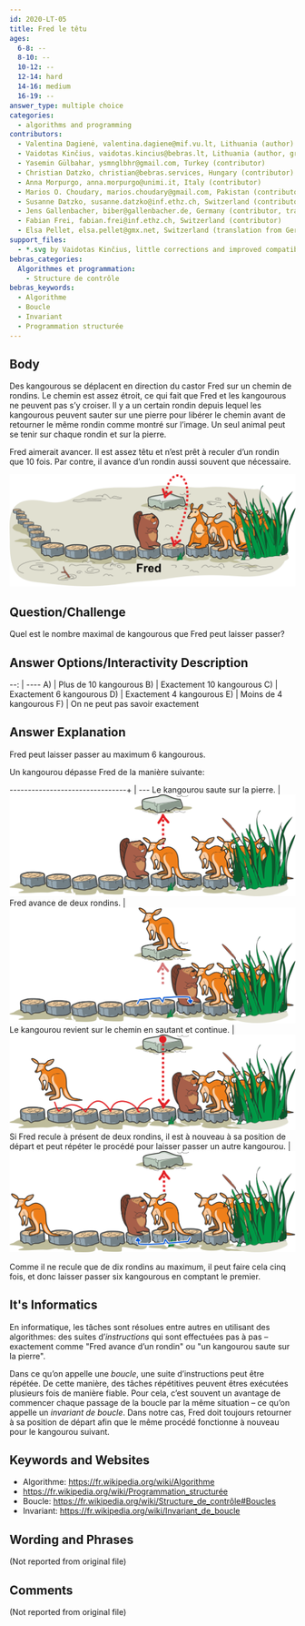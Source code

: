 ```yaml
---
id: 2020-LT-05
title: Fred le têtu
ages:
  6-8: --
  8-10: --
  10-12: --
  12-14: hard
  14-16: medium
  16-19: --
answer_type: multiple choice
categories:
  - algorithms and programming
contributors:
  - Valentina Dagienė, valentina.dagiene@mif.vu.lt, Lithuania (author)
  - Vaidotas Kinčius, vaidotas.kincius@bebras.lt, Lithuania (author, graphics)
  - Yasemin Gülbahar, ysmnglbhr@gmail.com, Turkey (contributor)
  - Christian Datzko, christian@bebras.services, Hungary (contributor)
  - Anna Morpurgo, anna.morpurgo@unimi.it, Italy (contributor)
  - Marios O. Choudary, marios.choudary@gmail.com, Pakistan (contributor)
  - Susanne Datzko, susanne.datzko@inf.ethz.ch, Switzerland (contributor, graphics)
  - Jens Gallenbacher, biber@gallenbacher.de, Germany (contributor, translation from English into German)
  - Fabian Frei, fabian.frei@inf.ethz.ch, Switzerland (contributor)
  - Elsa Pellet, elsa.pellet@gmx.net, Switzerland (translation from German into French)
support_files:
  - *.svg by Vaidotas Kinčius, little corrections and improved compatibility by Susanne Datzko
bebras_categories:
  Algorithmes et programmation:
    - Structure de contrôle
bebras_keywords:
  - Algorithme
  - Boucle
  - Invariant
  - Programmation structurée
---
```



## Body

Des kangourous se déplacent en direction du castor Fred sur un chemin de rondins. Le chemin est assez étroit, ce qui fait que Fred et les kangourous ne peuvent pas s’y croiser. Il y a un certain rondin depuis lequel les kangourous peuvent sauter sur une pierre pour libérer le chemin avant de retourner le même rondin comme montré sur l’image. Un seul animal peut se tenir sur chaque rondin et sur la pierre.

Fred aimerait avancer. Il est assez têtu et n’est prêt à reculer d’un rondin que 10 fois. Par contre, il avance d’un rondin aussi souvent que nécessaire.

![](graphics/2020-LT-05_taskbody-compatible.svg "Fred et les kangourous (550px)")


## Question/Challenge

Quel est le nombre maximal de kangourous que Fred peut laisser passer?


## Answer Options/Interactivity Description

--: | ----
 A) | Plus de 10 kangourous
 B) | Exactement 10 kangourous
 C) | Exactement 6 kangourous
 D) | Exactement 4 kangourous
 E) | Moins de 4 kangourous
 F) | On ne peut pas savoir exactement


## Answer Explanation

Fred peut laisser passer au maximum 6 kangourous.

Un kangourou dépasse Fred de la manière suivante:

--------------------------------+ | ---
Le kangourou saute sur la pierre. | ![step1]
Fred avance de deux rondins.      | ![step2]
Le kangourou revient sur le chemin en sautant et continue.  | ![step3]
Si Fred recule à présent de deux rondins, il est à nouveau à sa position de départ et peut répéter le procédé pour laisser passer un autre kangourou.  | ![step4]

[step1]: graphics/2020-LT-05_explanation1-compatible.svg "Explication étape 1 (350px)"
[step2]: graphics/2020-LT-05_explanation2-compatible.svg "Explication étape 2 (350px)"
[step3]: graphics/2020-LT-05_explanation3-compatible.svg "Explication étape 3 (350px)"
[step4]: graphics/2020-LT-05_explanation4-compatible.svg "Explication étape 4 (350px)"

Comme il ne recule que de dix rondins au maximum, il peut faire cela cinq fois, et donc laisser passer six kangourous en comptant le premier.


## It's Informatics

En informatique, les tâches sont résolues entre autres en utilisant des algorithmes: des suites d’_instructions_ qui sont effectuées pas à pas – exactement comme "Fred avance d’un rondin" ou "un kangourou saute sur la pierre".

Dans ce qu’on appelle une _boucle_, une suite d’instructions peut être répétée. De cette manière, des tâches répétitives peuvent êtres exécutées plusieurs fois de manière fiable. Pour cela, c’est souvent un avantage de commencer chaque passage de la boucle par la même situation – ce qu’on appelle un _invariant de boucle_. Dans notre cas, Fred doit toujours retourner à sa position de départ afin que le même procédé fonctionne à nouveau pour le kangourou suivant.


## Keywords and Websites

 - Algorithme: https://fr.wikipedia.org/wiki/Algorithme
 - https://fr.wikipedia.org/wiki/Programmation_structurée
 - Boucle: https://fr.wikipedia.org/wiki/Structure_de_contrôle#Boucles
 - Invariant: https://fr.wikipedia.org/wiki/Invariant_de_boucle


## Wording and Phrases

(Not reported from original file)


## Comments

(Not reported from original file)

